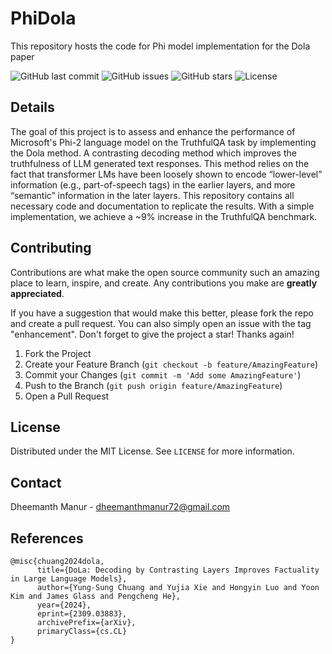 # PhiDola
This repository hosts the code for Phi model implementation for the Dola paper

![GitHub last commit](https://img.shields.io/github/last-commit/dhmnr/PhiDola)
![GitHub issues](https://img.shields.io/github/issues-raw/dhmnr/PhiDola)
![GitHub stars](https://img.shields.io/github/stars/dhmnr/PhiDola?style=social)
![License](https://img.shields.io/badge/license-MIT-green)

## Details

The goal of this project is to assess and enhance the performance of Microsoft's Phi-2 language model on the TruthfulQA task by implementing the Dola method. A contrasting decoding method which improves the truthfulness of LLM generated text responses. This method relies on the fact that transformer LMs have been loosely shown to encode “lower-level” information (e.g., part-of-speech tags) in the earlier layers, and more “semantic” information in the later layers. 
This repository contains all necessary code and documentation to replicate the results. With a simple implementation, we achieve a ~9% increase in the TruthfulQA benchmark.


<!-- CONTRIBUTING -->
## Contributing

Contributions are what make the open source community such an amazing place to learn, inspire, and create. Any contributions you make are **greatly appreciated**.

If you have a suggestion that would make this better, please fork the repo and create a pull request. You can also simply open an issue with the tag "enhancement".
Don't forget to give the project a star! Thanks again!


1. Fork the Project
2. Create your Feature Branch (`git checkout -b feature/AmazingFeature`)
3. Commit your Changes (`git commit -m 'Add some AmazingFeature'`)
4. Push to the Branch (`git push origin feature/AmazingFeature`)
5. Open a Pull Request



<!-- LICENSE -->
## License

Distributed under the MIT License. See `LICENSE` for more information.




<!-- CONTACT -->
## Contact

Dheemanth Manur - dheemanthmanur72@gmail.com

<!-- [@twitter_handle](https://twitter.com/twitter_handle) -->





<!-- ACKNOWLEDGMENTS -->
## References
```
@misc{chuang2024dola,
      title={DoLa: Decoding by Contrasting Layers Improves Factuality in Large Language Models}, 
      author={Yung-Sung Chuang and Yujia Xie and Hongyin Luo and Yoon Kim and James Glass and Pengcheng He},
      year={2024},
      eprint={2309.03883},
      archivePrefix={arXiv},
      primaryClass={cs.CL}
}
```
